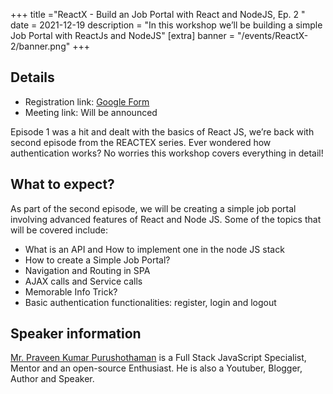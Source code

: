 +++
title ="ReactX - Build an Job Portal with React and NodeJS, Ep. 2 "
date = 2021-12-19
description = "In this workshop we’ll be building a simple Job Portal with ReactJs and NodeJS"
[extra]
banner = "/events/ReactX-2/banner.png"
+++

## Details

- Registration link: [Google
  Form](https://docs.google.com/forms/d/e/1FAIpQLSccwKmhwbtgewiMCzgRBajirg7edB0hVSTEdQgNWwnIl-KiHw/viewform)
- Meeting link: Will be announced

Episode 1 was a hit and dealt with the basics of React JS, we’re back with second episode from the REACTEX series.
Ever wondered how authentication works? No worries this workshop covers everything in detail!

## What to expect?

As part of the second episode, we will be creating a simple job portal involving advanced features of React and Node JS.
Some of the topics that will be covered include:

- What is an API and How to implement one in the node JS stack
- How to create a Simple Job Portal?
- Navigation and Routing in SPA
- AJAX calls and Service calls
- Memorable Info Trick?
- Basic authentication functionalities: register, login and logout

## Speaker information

[Mr. Praveen Kumar Purushothaman](https://praveen.science/) is a Full Stack JavaScript Specialist, Mentor and an open-source Enthusiast.
He is also a Youtuber, Blogger, Author and Speaker.
